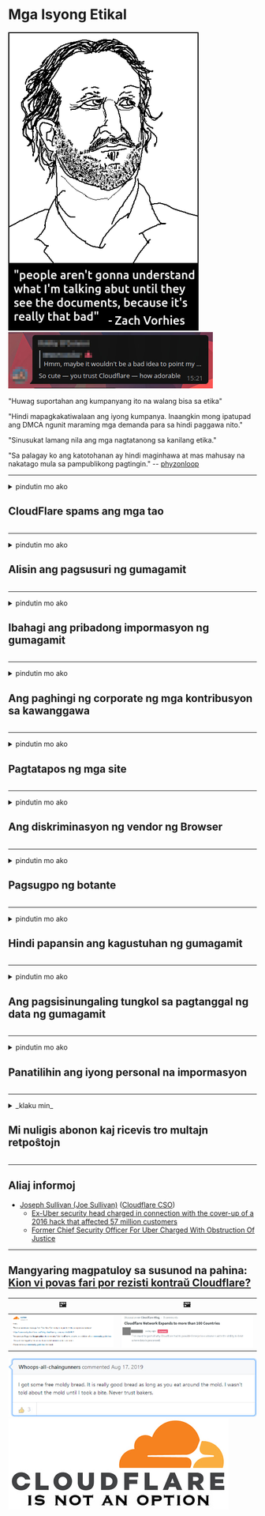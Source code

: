 # Mga Isyong Etikal

![](../image/itsreallythatbad.jpg)
![](../image/telegram/c81238387627b4bfd3dcd60f56d41626.jpg)

"Huwag suportahan ang kumpanyang ito na walang bisa sa etika"

"Hindi mapagkakatiwalaan ang iyong kumpanya. Inaangkin mong ipatupad ang DMCA ngunit maraming mga demanda para sa hindi paggawa nito."

"Sinusukat lamang nila ang mga nagtatanong sa kanilang etika."

"Sa palagay ko ang katotohanan ay hindi maginhawa at mas mahusay na nakatago mula sa pampublikong pagtingin."  -- [phyzonloop](https://twitter.com/phyzonloop)


---


<details>
<summary>pindutin mo ako

## CloudFlare spams ang mga tao
</summary>


Ang Cloudflare ay nagpapadala ng mga email ng spam sa mga hindi gumagamit ng Cloudflare.

- Magpadala lamang ng mga email sa mga tagasuskribi na sumali
- Kapag sinabi ng gumagamit na "itigil", pagkatapos ay ihinto ang pagpapadala ng email

Ito ay simple. Ngunit walang pakialam si Cloudflare.
Sinabi ng Cloudflare gamit ang kanilang serbisyo ay maaaring ihinto ang lahat ng mga spammers o mga umaatake.
Paano natin mapipigilan ang Cloudflare nang hindi na-activate ang Cloudflare?


| 🖼 | 🖼 |
| --- | --- |
| ![](../image/cfspam01.jpg) | ![](../image/cfspam03.jpg) |
| ![](../image/cfspam02.jpg) | ![](../image/cfspambrittany.jpg)<br>![](../image/cfspamtwtr.jpg) |

</details>

---

<details>
<summary>pindutin mo ako

## Alisin ang pagsusuri ng gumagamit
</summary>


Mga negatibong pagsusuri sa Cloudflare.
Kung nag-post ka ng teksto ng anti-Cloudflare sa Twitter, mayroon kang isang pagkakataon na makakuha ng tugon mula sa empleyado ng Cloudflare na may "Hindi, hindi" mensahe.
Kung nag-post ka ng isang negatibong pagsusuri sa anumang site ng pagsusuri, susubukan nilang i-censor ito.


| 🖼 | 🖼 |
| --- | --- |
| ![](../image/cfcenrev_01.jpg)<br>![](../image/cfcenrev_02.jpg) | ![](../image/cfcenrev_03.jpg) |

</details>

---

<details>
<summary>pindutin mo ako

## Ibahagi ang pribadong impormasyon ng gumagamit
</summary>


Ang Cloudflare ay may malaking problema sa panggugulo.
Ibinahagi ng Cloudflare ang personal na impormasyon ng mga nagreklamo tungkol sa mga naka-host na site.
Minsan hiniling nila sa iyo na ibigay ang iyong tunay na ID.
Kung hindi mo nais na mai-harassed, assault, swatted o pinatay, mas mahusay kang lumayo sa Cloudflared website.


| 🖼 | 🖼 |
| --- | --- |
| ![](../image/cfdox_what.jpg) | ![](../image/cfdox_swat.jpg) |
| ![](../image/cfdox_kill.jpg) | ![](../image/cfdox_threat.jpg) |
| ![](../image/cfdox_dox.jpg) | ![](../image/cfdox_ex1.jpg) |
| ![](../image/cfabuseform.jpg) | ![](../image/cfdox_ex2.jpg) |

</details>

---

<details>
<summary>pindutin mo ako

## Ang paghingi ng corporate ng mga kontribusyon sa kawanggawa
</summary>


Ang CloudFlare ay humihingi ng mga kontribusyon sa kawanggawa.
Ito ay lubos na nakakagulat na ang isang Amerikanong korporasyon ay hihilingin para sa kawanggawa sa tabi ng mga non-profit na organisasyon na may magagandang dahilan.
Kung gusto mo ang pagharang sa mga tao o pag-aaksaya ng oras ng ibang tao, baka gusto mong mag-order ng ilang mga pizza para sa mga empleyado ng Cloudflare.


![](../image/cfdonate.jpg)

</details>

---

<details>
<summary>pindutin mo ako

## Pagtatapos ng mga site
</summary>


Ano ang gagawin mo kung biglang bumaba ang iyong site?
May mga ulat na tinatanggal ng Cloudflare ang pagsasaayos ng gumagamit o paghinto ng serbisyo nang walang anumang babala, tahimik.
Iminumungkahi namin na makahanap ka ng mas mahusay na provider.

![](../image/cftmnt.jpg)

</details>

---

<details>
<summary>pindutin mo ako

## Ang diskriminasyon ng vendor ng Browser
</summary>


Nagbibigay ang CloudFlare ng higit na kagustuhan sa paggamot sa mga gumagamit ng Firefox habang nagbibigay ng pagalit na paggamot sa mga gumagamit ng hindi Tor-Browser sa Tor.
Ang mga gumagamit ng Tor na nararapat na tumanggi na magpatupad ng di-libreng javascript ay nakakatanggap din ng pagalit na paggamot.
Ang hindi pagkakapantay-pantay na pag-access na ito ay isang pag-abuso sa neutrality sa network at isang pag-abuso sa kapangyarihan.

![](../image/browdifftbcx.gif)

- Kaliwa: Tor Browser, Kanan: Chrome. Parehong IP address.

![](../image/browserdiff.jpg)

- Kaliwa: Ang Tor Browser Javascript Hindi pinagana, Pinagana ang Cookie
- Kanan: Pinapagana ang Javascript ng Chrome, Hindi Ginagana ang Cookie

![](../image/cfsiryoublocked.jpg)

- QuteBrowser (menor de edad na browser) na walang Tor (Clearnet IP)

| ***Browser*** | ***Pag-access sa paggamot*** |
| --- | --- |
| Tor Browser (Pinagana ang Javascript) | pinapayagan ang pag-access |
| Firefox (Pinagana ang Javascript) | pag-access ay hinamak |
| Chromium (Pinagana ang Javascript) | pag-access ay hinamak |
| Chromium or Firefox (Hindi pinagana ang Javascript) | walang pahintulot |
| Chromium or Firefox (Hindi pinagana ang Cookie) | walang pahintulot |
| QuteBrowser | walang pahintulot |
| lynx | walang pahintulot |
| w3m | walang pahintulot |
| wget | walang pahintulot |


Bakit hindi gumamit ng pindutan ng Audio upang malutas ang madaling hamon?

Oo, mayroong isang audio button, ngunit palagi itong hindi gumagana sa Tor.
Makakakuha ka ng mensaheng ito kapag na-click mo ito:

```
Subukan ulit mamaya
Ang iyong computer o network ay maaaring magpadala ng mga awtomatikong query.
Upang maprotektahan ang aming mga gumagamit, hindi namin ma-proseso ang iyong kahilingan ngayon.
Para sa karagdagang mga detalye bisitahin ang aming pahina ng tulong
```

</details>

---

<details>
<summary>pindutin mo ako

## Pagsugpo ng botante
</summary>


Ang mga botante sa estado ng US ay nagpaparehistro upang bumoto sa huli sa website ng kalihim ng estado sa estado ng kanilang tirahan.
Ang mga tanggapan ng sekretaryo ng kontrolado ng Republikano ay nakikibahagi sa pagsugpo ng botante sa pamamagitan ng pag-prox ng website ng sekretarya ng estado sa pamamagitan ng Cloudflare.
Ang pagalit sa Cloudflare ng mga gumagamit ng Tor, ang posisyon ng MITM bilang isang sentralisadong pandaigdigang punto ng pagsubaybay, at ang nakapipinsalang papel na ito ay pangkalahatang ginagawang mag-atubiling magrehistro ang mga prospective na botante.
Ang mga liberal sa partikular ay may posibilidad na yakapin ang privacy.
Kinokolekta ng mga form sa pagpaparehistro ng botante ang sensitibong impormasyon tungkol sa pampulitika na nakahilig sa botante, personal na pisikal na address, numero ng seguridad sa lipunan, at petsa ng kapanganakan.
Karamihan sa mga estado ay gumagawa lamang ng isang subset ng impormasyong ito na magagamit ng publiko, ngunit nakikita ng Cloudflare ang lahat ng impormasyong iyon kapag may isang taong nagrerehistro upang bumoto.

Tandaan na ang pagrerehistro ng papel ay hindi nakakagambala sa Cloudflare dahil ang sekretarya ng mga kawani ng entry sa data ng estado ay malamang na gagamitin ang Cloudflare website upang maipasok ang data.

| 🖼 | 🖼 |
| --- | --- |
| ![](../image/cfvotm_01.jpg) | ![](../image/cfvotm_02.jpg) |

- Ang Change.org ay isang tanyag na website para sa pangangalap ng mga boto at kumilos.
“ang mga tao sa lahat ng dako ay nagsisimula mga kampanya, pagpapakilos ng mga tagasuporta, at nagtatrabaho sa mga gumagawa ng desisyon upang magmaneho ng mga solusyon.”
Sa kasamaang palad, maraming mga tao ay hindi maaaring tingnan ang change.org nang dahil sa agresibong filter ng Cloudflare.
Pinigilan sila mula sa paglagda sa petisyon, kaya hindi kasama ang mga ito mula sa isang demokratikong proseso.
Ang paggamit ng iba pang platform na hindi cloudflared tulad ng OpenPetition ay tumutulong sa paglutas ng problema.

| 🖼 | 🖼 |
| --- | --- |
| ![](../image/changeorgasn.jpg) | ![](../image/changeorgtor.jpg) |

- Ang "Athenian Project" ng Cloudflare ay nag-aalok ng libreng proteksyon sa antas ng negosyo sa estado at lokal na mga website ng halalan.
Sinabi nila na "ang kanilang mga nasasakupan ay maaaring ma-access ang impormasyon sa halalan at pagpaparehistro ng botante" ngunit ito ay kasinungalingan sapagkat maraming tao ang hindi maaaring mag-browse sa site.

</details>

---

<details>
<summary>pindutin mo ako

## Hindi papansin ang kagustuhan ng gumagamit
</summary>


Kung nag-opt-out ka ng isang bagay, inaasahan mong wala kang natatanggap na email tungkol dito.
Huwag pansinin ng Cloudflare ang kagustuhan ng gumagamit at magbahagi ng data sa mga korporasyong third-party nang walang pahintulot ng customer.
Kung gumagamit ka ng kanilang libreng plano, minsan ay nagpapadala sila ng email sa iyo na humihiling na bumili ng buwanang subscription.

![](../image/cfviopl_tp.jpg)

</details>

---

<details>
<summary>pindutin mo ako

## Ang pagsisinungaling tungkol sa pagtanggal ng data ng gumagamit
</summary>


Ayon sa blog ng customer ng ex-cloudflare na ito, ang Cloudflare ay namamalagi tungkol sa pagtanggal ng mga account.
Ngayon, maraming mga kumpanya ang nagpapanatili ng iyong data matapos mong isara o tinanggal ang iyong account.
Karamihan sa mga magagandang kumpanya ay binabanggit ang tungkol dito sa kanilang patakaran sa privacy.
Cloudflare? Hindi.

```
2019-08-05 Nagpadala sa akin ng CloudFlare ang kumpirmasyon na tinanggal nila ang aking account.
2019-10-02 Nakatanggap ako ng isang email mula sa CloudFlare "dahil ako ay isang customer"
```

Hindi alam ng Cloudflare ang tungkol sa salitang "alisin".
Kung talagang tinanggal, bakit nakuha ng isang email ang ex-customer na ito?
Nabanggit din niya na ang patakaran sa privacy ng Cloudflare ay hindi binabanggit tungkol dito.

```
Ang kanilang bagong patakaran sa privacy ay hindi nagbabanggit ng pagpapanatili ng data sa isang taon.
```

![](../image/cfviopl_notdel.jpg)

Paano ka mapagkakatiwalaan sa Cloudflare kung ang kanilang patakaran sa privacy ay isang LIE?

</details>

---

<details>
<summary>pindutin mo ako

## Panatilihin ang iyong personal na impormasyon
</summary>


Ang pagtanggal ng Cloudflare account ay mahirap na antas.

```
Magsumite ng isang ticket ng suporta gamit ang kategorya na "Account",
at humiling ng pagtanggal ng account sa katawan ng mensahe.
Hindi ka dapat magkaroon ng mga domain o credit card na nakakabit sa iyong account bago humiling ng pagtanggal.
```

Makakatanggap ka ng email sa kumpirmasyon na ito.

![](../image/cf_deleteandkeep.jpg)

"Sinimulan namin na iproseso ang iyong kahilingan sa pagtanggal" ngunit "Patuloy kaming mag-iimbak ng iyong personal na impormasyon".

Maaari mo bang "tiwala" ito?

</details>

---

<details>
<summary>_klaku min_

## Mi nuligis abonon kaj ricevis tro multajn retpoŝtojn
</summary>


La uzanto nuligis sian 'Cloudflare stream' abonon kaj li ricevas retpoŝtajn memorigilojn ĉiutage por rememorigi lin pri nuligita abono.
Ne estas malaprobita butono. Kiel vi ĉesas ĉi tiun frenezon?

![](../image/barrageemailcancelsubscription.jpg)

Cloudflare diris al ĉi tiu uzanto kontakti subtenteamo kaj peti ĉiujn viajn enhavojn forigi.

- [t](https://web.archive.org/web/20210412165334/https://twitter.com/JohnHaldson/status/1381651569247088650)

</details>

---

## Aliaj informoj

- [Joseph Sullivan (Joe Sullivan)](../cloudflare_inc/cloudflare_members.md) ([Cloudflare CSO](https://twitter.com/eastdakota/status/1296522269313785862))
  - [Ex-Uber security head charged in connection with the cover-up of a 2016 hack that affected 57 million customers](https://www.businessinsider.com/uber-data-hack-security-head-joe-sullivan-charged-cover-up-2020-8)
  - [Former Chief Security Officer For Uber Charged With Obstruction Of Justice](https://www.justice.gov/usao-ndca/pr/former-chief-security-officer-uber-charged-obstruction-justice)


---

## Mangyaring magpatuloy sa susunod na pahina:   [Kion vi povas fari por rezisti kontraŭ Cloudflare?](fl.action.md)

|  🖼  |  🖼 |
| --- | --- |
| ![](../image/cfcommunity_ban.jpg) | ![](../image/censor_cloudflare_blogcomment.jpg) |

![](../image/freemoldybread.jpg)
![](../image/cfisnotanoption.jpg)
